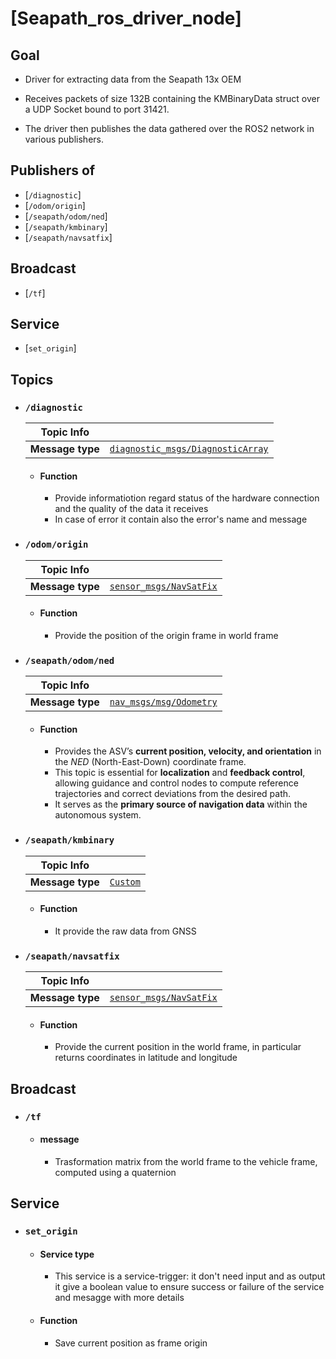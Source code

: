 # [Seapath_ros_driver_node]

## Goal
  - Driver for extracting data from the Seapath 13x OEM

  - Receives packets of size 132B containing the KMBinaryData struct over a UDP Socket bound to port 31421.

  - The driver then publishes the data gathered over the ROS2 network in various publishers.

## Publishers of

- [`/diagnostic`]
- [`/odom/origin`]
- [`/seapath/odom/ned`]
- [`/seapath/kmbinary`]
- [`/seapath/navsatfix`]

## Broadcast
- [`/tf`]

## Service
- [`set_origin`]

## Topics

- ### `/diagnostic`

  | Topic Info         |                                  |
  |--------------------|----------------------------------|
  | **Message type**   | [`diagnostic_msgs/DiagnosticArray`](https://docs.ros.org/en/noetic/api/diagnostic_msgs/html/msg/DiagnosticArray.html) |
  
  - #### Function
  
    - Provide informatiotion regard status of the hardware connection and the quality of the data it receives
    - In case of error it contain also the error's name and message

- ### `/odom/origin`

  | Topic Info         |                                  |
  |--------------------|----------------------------------|
  | **Message type**   | [`sensor_msgs/NavSatFix`](https://docs.ros.org/en/noetic/api/sensor_msgs/html/msg/NavSatFix.html) |
  
   - #### Function
      - Provide the position of the origin frame in world frame

- ### `/seapath/odom/ned`

  | Topic Info         |                                  |
  |--------------------|----------------------------------|
  | **Message type**   | [`nav_msgs/msg/Odometry`](https://docs.ros2.org/foxy/api/nav_msgs/msg/Odometry.html) |

  
    - #### Function
  
      - Provides the ASV’s **current position, velocity, and orientation** in the *NED* (North-East-Down) coordinate frame.  
      - This topic is essential for **localization** and **feedback control**, allowing guidance and control nodes to compute reference trajectories and correct deviations from the desired path.  
      - It serves as the **primary source of navigation data** within the autonomous system.


- ### `/seapath/kmbinary`

  | Topic Info         |                                  |
  |--------------------|----------------------------------|
  | **Message type**   | [`Custom`](https://github.com/vortexntnu/vortex-msgs/blob/main/msg/KMBinary.msg) |
  
  - #### Function
  
    - It provide the raw data from GNSS


- ### `/seapath/navsatfix`

  | Topic Info         |                                  |
  |--------------------|----------------------------------|
  | **Message type**   | [`sensor_msgs/NavSatFix`](https://docs.ros.org/en/noetic/api/sensor_msgs/html/msg/NavSatFix.html) |
  
   - #### Function
  
      - Provide the current position in the world frame, in particular returns coordinates in latitude and longitude
  
## Broadcast
- ### `/tf`

  - #### message
    - Trasformation matrix from the world frame to the vehicle frame, computed using a quaternion

## Service

- ### `set_origin`

  - #### Service type
    - This service is a service-trigger: it don't need input and as output it give a boolean value to ensure success or failure of the service and mesagge with more details

  - #### Function
    - Save current position as frame origin
